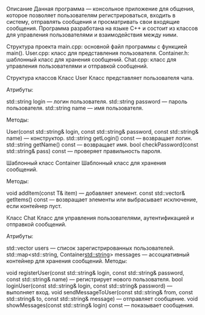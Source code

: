 Описание
Данная программа — консольное приложение для общения, которое позволяет пользователям регистрироваться, входить в систему, отправлять сообщения и просматривать свои входящие сообщения. Программа разработана на языке C++ и состоит из классов для управления пользователями и взаимодействия между ними.

Структура проекта
main.cpp: основной файл программы с функцией main().
User.cpp: класс для представления пользователя.
Container.h: шаблонный класс для хранения сообщений.
Chat.cpp: класс для управления пользователями и отправкой сообщений.

Структура классов
Класс User
Класс представляет пользователя чата.

Атрибуты:

std::string login — логин пользователя.
std::string password — пароль пользователя.
std::string name — имя пользователя.

Методы:

User(const std::string& login, const std::string& password, const std::string& name) — конструктор.
std::string getLogin() const — возвращает логин.
std::string getName() const — возвращает имя.
bool checkPassword(const std::string& pass) const — проверяет правильность пароля.

Шаблонный класс Container<T>
Шаблонный класс для хранения сообщений.

Методы:

void addItem(const T& item) — добавляет элемент.
const std::vector<T>& getItems() const — возвращает элементы или выбрасывает исключение, если контейнер пуст.

Класс Chat
Класс для управления пользователями, аутентификацией и отправкой сообщений.

Атрибуты:

std::vector<User> users — список зарегистрированных пользователей.
std::map<std::string, Container<std::string>> messages — ассоциативный контейнер для хранения сообщений.
Методы:

void registerUser(const std::string& login, const std::string& password, const std::string& name) — регистрирует нового пользователя.
bool loginUser(const std::string& login, const std::string& password) — выполняет вход.
void sendMessageToUser(const std::string& from, const std::string& to, const std::string& message) — отправляет сообщение.
void showMessages(const std::string& login) const — показывает сообщения.
